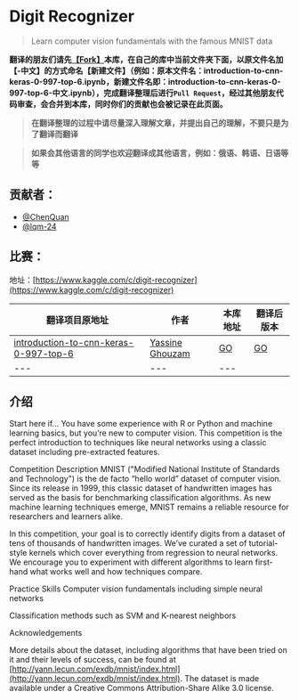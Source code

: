# Digit Recognizer

> Learn computer vision fundamentals with the famous MNIST data

**翻译的朋友们请先[【Fork】](https://github.com/OpenSourceAI/kaggle-competition-details/fork)本库，在自己的库中当前文件夹下面，以原文件名加【-中文】的方式命名【新建文件】（例如：原本文件名：introduction-to-cnn-keras-0-997-top-6.ipynb，新建文件名即：introduction-to-cnn-keras-0-997-top-6-中文.ipynb），完成翻译整理后进行`Pull Request`，经过其他朋友代码审查，会合并到本库，同时你们的贡献也会被记录在此页面。**

>**在翻译整理的过程中请尽量深入理解文章，并提出自己的理解，不要只是为了翻译而翻译**

>**如果会其他语言的同学也欢迎翻译成其他语言，例如：俄语、韩语、日语等等**
## 贡献者：

- [@ChenQuan](https://github.com/ChenQuan)
- [@lqm-24](https://github.com/lqm-24)


## 比赛：

地址：[https://www.kaggle.com/c/digit-recognizer](https://www.kaggle.com/c/digit-recognizer)

|翻译项目原地址|作者|本库地址|翻译后版本|
|---|---|---|---|
|[introduction-to-cnn-keras-0-997-top-6](https://www.kaggle.com/yassineghouzam/introduction-to-cnn-keras-0-997-top-6)|[Yassine Ghouzam](https://www.kaggle.com/yassineghouzam)|[GO](introduction-to-cnn-keras-0-997-top-6.ipynb)|[GO](introduction-to-cnn-keras-0-997-top-6-中文.ipynb)|
| --- | --- | --- |

## 介绍

Start here if...
You have some experience with R or Python and machine learning basics, but you’re new to computer vision. This competition is the perfect introduction to techniques like neural networks using a classic dataset including pre-extracted features.

Competition Description
MNIST ("Modified National Institute of Standards and Technology") is the de facto “hello world” dataset of computer vision. Since its release in 1999, this classic dataset of handwritten images has served as the basis for benchmarking classification algorithms. As new machine learning techniques emerge, MNIST remains a reliable resource for researchers and learners alike.

In this competition, your goal is to correctly identify digits from a dataset of tens of thousands of handwritten images. We’ve curated a set of tutorial-style kernels which cover everything from regression to neural networks. We encourage you to experiment with different algorithms to learn first-hand what works well and how techniques compare.

Practice Skills
Computer vision fundamentals including simple neural networks

Classification methods such as SVM and K-nearest neighbors

Acknowledgements 

More details about the dataset, including algorithms that have been tried on it and their levels of success, can be found at [http://yann.lecun.com/exdb/mnist/index.html](http://yann.lecun.com/exdb/mnist/index.html). The dataset is made available under a Creative Commons Attribution-Share Alike 3.0 license.

